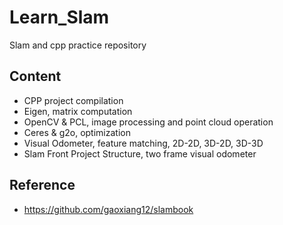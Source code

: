 # Learn_Slam

Slam and cpp practice repository

## Content

- CPP project compilation
- Eigen, matrix computation
- OpenCV & PCL, image processing and point cloud operation
- Ceres & g2o, optimization 
- Visual Odometer, feature matching, 2D-2D, 3D-2D, 3D-3D
- Slam Front Project Structure, two frame visual odometer

## Reference

- https://github.com/gaoxiang12/slambook
